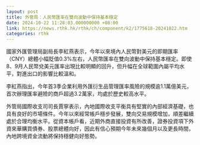 ```yaml
---
layout: post
title: 外管局：人民幣匯率在雙向波動中保持基本穩定
date: 2024-10-22 11:28:03.000000000 +08:00
link: https://news.rthk.hk/rthk/ch/component/k2/1775618-20241022.htm
categories: rthk
---
```


國家外匯管理局副局長李紅燕表示，今年以來境內人民幣對美元的即期匯率（CNY）總體小幅貶值0.3%左右，人民幣匯率在雙向波動中保持基本穩定。即使8、9月人民幣兌美元匯率出現比較明顯的回升，但升幅在全球範圍內屬平均水平，對進出口的影響比較溫和。

李紅燕指出，今年首3季企業利用外匯衍生品管理匯率風險的規模逾1.1萬億美元，首次辦理匯率避險的商戶超過3.2萬家，均處於歷史較高水平。

外管局國際收支司司長賈寧表示，內地國際收支平衡具有堅實的內部經濟基礎，也具有良好的市場條件。今年以來經常帳戶穩步發展，雙向交易規模增加，順差繼續處於合理均衡水平。從資本帳戶看，近期外商直接投資有所改善，證券投資項下外資來華購買債券、股票總體向好，因此有信心預期今年未來幾個月以及更長時間，內地跨境資金流動將保持穩健向好態勢。
